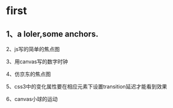 # first


## 1、a loler,some anchors.

2、js写的简单的焦点图

3、用canvas写的数字时钟

4、仿京东的焦点图

5、css3中的变化属性要在相应元素下设置transition延迟才能看到效果

6、canvas小球的运动
